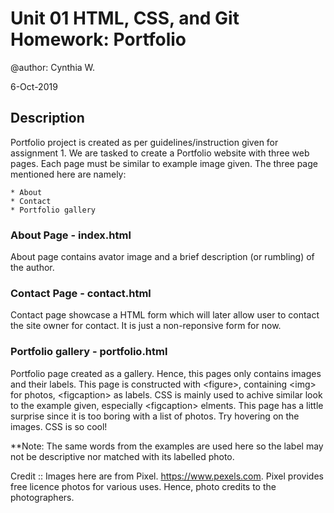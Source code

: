 # Unit 01 HTML, CSS, and Git Homework: Portfolio

@author: Cynthia W.

6-Oct-2019

## Description

Portfolio project is created as per guidelines/instruction given for assignment 1. We are tasked to create a Portfolio website with three web pages. Each page must be similar to example image given. The three page mentioned here are namely: 

    * About 
    * Contact 
    * Portfolio gallery


### About Page - index.html
About page contains avator image and a brief description (or rumbling) of the author. 


### Contact Page - contact.html
Contact page showcase a HTML form which will later allow user to contact the site owner for contact. It is just a non-reponsive form for now. 

### Portfolio gallery - portfolio.html
Portfolio page created as a gallery. Hence, this pages only contains images and their labels.  This page is constructed with &lt;figure&gt;, containing &lt;img&gt; for photos, &lt;figcaption&gt; as labels. CSS is mainly used to achive similar look to the example given, especially &lt;figcaption&gt; elments. This page has a little surprise since it is too boring with a list of photos. Try hovering on the images. CSS is so cool!

**Note: The same words from the examples are used here so the label may not be descriptive nor matched with its labelled photo.

Credit :: Images here are from Pixel. https://www.pexels.com. Pixel provides free licence photos for various uses. Hence, photo credits to the photographers. 

    